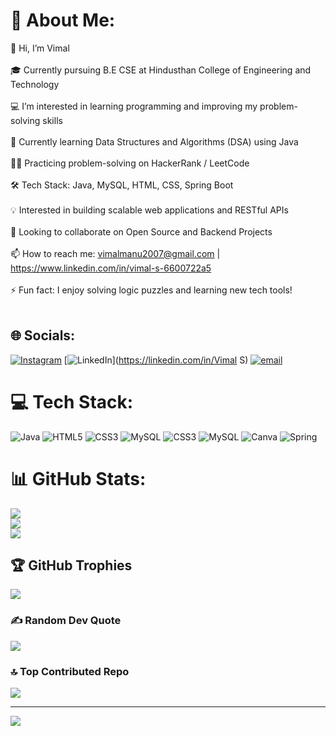 # 💫 About Me:
👋 Hi, I’m Vimal<br><br>🎓 Currently pursuing B.E CSE at Hindusthan College of Engineering and Technology<br><br> 💻 I’m interested in learning programming and improving my problem-solving skills<br><br>🌱 Currently learning Data Structures and Algorithms (DSA) using Java<br><br>👨‍💻 Practicing problem-solving on HackerRank / LeetCode <br><br>🛠️ Tech Stack: Java, MySQL, HTML, CSS, Spring Boot<br><br>💡 Interested in building scalable web applications and RESTful APIs<br><br>🤝 Looking to collaborate on Open Source and Backend Projects<br><br>📫 How to reach me: vimalmanu2007@gmail.com | https://www.linkedin.com/in/vimal-s-6600722a5<br><br>⚡ Fun fact: I enjoy solving logic puzzles and learning new tech tools!<br><br>


## 🌐 Socials:
[![Instagram](https://img.shields.io/badge/Instagram-%23E4405F.svg?logo=Instagram&logoColor=white)](https://instagram.com/_itz_vimal_s_15) [![LinkedIn](https://img.shields.io/badge/LinkedIn-%230077B5.svg?logo=linkedin&logoColor=white)](https://linkedin.com/in/Vimal S) [![email](https://img.shields.io/badge/Email-D14836?logo=gmail&logoColor=white)](mailto:vimalmanu2007@gmail.com) 

# 💻 Tech Stack:
![Java](https://img.shields.io/badge/java-%23ED8B00.svg?style=for-the-badge&logo=openjdk&logoColor=white) ![HTML5](https://img.shields.io/badge/html5-%23E34F26.svg?style=for-the-badge&logo=html5&logoColor=white) ![CSS3](https://img.shields.io/badge/css3-%231572B6.svg?style=for-the-badge&logo=css3&logoColor=white) ![MySQL](https://img.shields.io/badge/mysql-4479A1.svg?style=for-the-badge&logo=mysql&logoColor=white) ![CSS3](https://img.shields.io/badge/css3-%231572B6.svg?style=for-the-badge&logo=css3&logoColor=white) ![MySQL](https://img.shields.io/badge/mysql-4479A1.svg?style=for-the-badge&logo=mysql&logoColor=white) ![Canva](https://img.shields.io/badge/Canva-%2300C4CC.svg?style=for-the-badge&logo=Canva&logoColor=white) ![Spring](https://img.shields.io/badge/spring-%236DB33F.svg?style=for-the-badge&logo=spring&logoColor=white)
# 📊 GitHub Stats:
![](https://github-readme-stats.vercel.app/api?username=VIMALS15&theme=cobalt2&hide_border=true&include_all_commits=true&count_private=false)<br/>
![](https://nirzak-streak-stats.vercel.app/?user=VIMALS15&theme=cobalt2&hide_border=true)<br/>
![](https://github-readme-stats.vercel.app/api/top-langs/?username=VIMALS15&theme=cobalt2&hide_border=true&include_all_commits=true&count_private=false&layout=compact)

## 🏆 GitHub Trophies
![](https://github-profile-trophy.vercel.app/?username=VIMALS15&theme=tokyonight&no-frame=false&no-bg=true&margin-w=4)

### ✍️ Random Dev Quote
![](https://quotes-github-readme.vercel.app/api?type=horizontal&theme=radical)

### 🔝 Top Contributed Repo
![](https://github-contributor-stats.vercel.app/api?username=VIMALS15&limit=5&theme=dark&combine_all_yearly_contributions=true)

---
[![](https://visitcount.itsvg.in/api?id=VIMALS15&icon=2&color=0)](https://visitcount.itsvg.in)

<!-- Proudly created with GPRM ( https://gprm.itsvg.in ) -->
